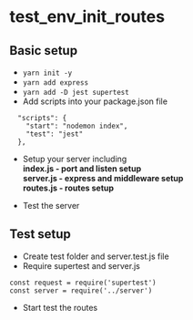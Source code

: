# test_env_init_routes

## Basic setup
- ```yarn init -y```
- ```yarn add express```
- ```yarn add -D jest supertest```
- Add scripts into your package.json file
```
  "scripts": {
    "start": "nodemon index",
    "test": "jest"
  },
```

- Setup your server including  
 **index.js - port and listen setup**  
 **server.js - express and middleware setup**  
 **routes.js - routes setup**  

- Test the server

## Test setup
- Create test folder and server.test.js file
- Require supertest and server.js
```
const request = require('supertest')
const server = require('../server')
```

- Start test the routes